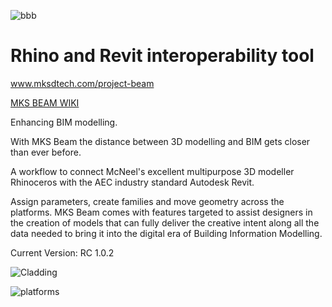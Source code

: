 ![bbb](https://user-images.githubusercontent.com/53434612/76241070-42fa3b80-622c-11ea-89e2-ff1c254f9cea.png)


# Rhino and Revit interoperability tool


www.mksdtech.com/project-beam

[MKS BEAM WIKI](https://mksdtech.gitbook.io/mks-beam/)


Enhancing BIM modelling.

With MKS Beam the distance between 3D modelling and BIM gets closer than ever before.

A workflow to connect McNeel's excellent multipurpose 3D modeller Rhinoceros with the AEC industry standard Autodesk Revit.

Assign parameters, create families and move geometry across the platforms. MKS Beam comes with features targeted to assist designers in the creation of models that can fully deliver the creative intent along all the data needed to bring it into the digital era of Building Information Modelling.

Current Version: RC 1.0.2

![Cladding](https://user-images.githubusercontent.com/53434612/76652614-dac69500-655e-11ea-865c-7e3d434d99f4.gif)

![platforms](https://user-images.githubusercontent.com/53434612/65444357-ca432680-de27-11e9-9104-d44f6198b37f.PNG)
